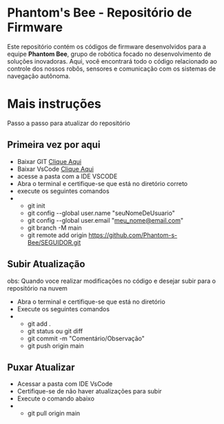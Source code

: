 # Phantom's Bee - Repositório de Firmware

Este repositório contém os códigos de firmware desenvolvidos para a equipe **Phantom Bee**, grupo de robótica focado no desenvolvimento de soluções inovadoras. Aqui, você encontrará todo o código relacionado ao controle dos nossos robôs, sensores e comunicação com os sistemas de navegação autônoma.

# Mais instruções
 Passo a passo para atualizar do repositório
 ## Primeira vez por aqui
 * Baixar GIT [Clique Aqui](https://git-scm.com/downloads)
 * Baixar VsCode [Clique Aqui](https://code.visualstudio.com/)
 * acesse a pasta com a IDE VSCODE
 * Abra o terminal e certifique-se que está no diretório correto
 * execute os seguintes comandos
 * * git init
   * git config --global user.name "seuNomeDeUsuario"
   * git config --global user.email "meu_nome@email.com"
   * git branch -M main
   * git remote add origin https://github.com/Phantom-s-Bee/SEGUIDOR.git
## Subir Atualização
obs: Quando voce realizar modificações no código e desejar subir para o repositório na nuvem
* Abra o terminal e certifique-se que está no diretório
* Execute os seguintes comandos
* * git add .
  * git status ou git diff
  * git commit -m "Comentário/Observação"
  * git push origin main
## Puxar Atualizar
* Acessar a pasta com IDE VsCode
* Certifique-se de não haver atualizações para subir
* Execute o comando abaixo
* * git pull origin main